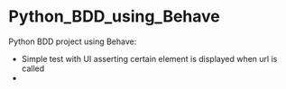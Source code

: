 # Python_BDD_using_Behave
Python BDD project using Behave:
* Simple test with UI asserting certain element is displayed when url is called 
* 
